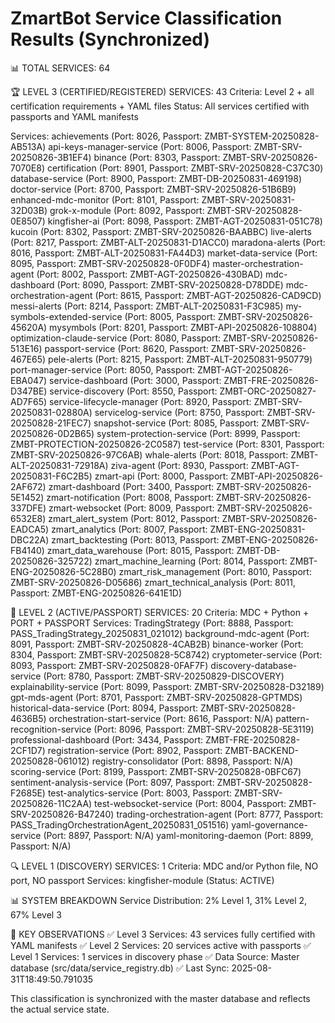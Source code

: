 
# ZmartBot Service Classification Results (Synchronized)
📊 TOTAL SERVICES: 64

🏆 LEVEL 3 (CERTIFIED/REGISTERED) SERVICES: 43
Criteria: Level 2 + all certification requirements + YAML files
Status: All services certified with passports and YAML manifests

Services:
achievements (Port: 8026, Passport: ZMBT-SYSTEM-20250828-AB513A)
api-keys-manager-service (Port: 8006, Passport: ZMBT-SRV-20250826-3B1EF4)
binance (Port: 8303, Passport: ZMBT-SRV-20250826-7070E8)
certification (Port: 8901, Passport: ZMBT-SRV-20250828-C37C30)
database-service (Port: 8900, Passport: ZMBT-DB-20250831-469198)
doctor-service (Port: 8700, Passport: ZMBT-SRV-20250826-51B6B9)
enhanced-mdc-monitor (Port: 8101, Passport: ZMBT-SRV-20250831-32D03B)
grok-x-module (Port: 8092, Passport: ZMBT-SRV-20250828-0E8507)
kingfisher-ai (Port: 8098, Passport: ZMBT-AGT-20250831-051C78)
kucoin (Port: 8302, Passport: ZMBT-SRV-20250826-BAABBC)
live-alerts (Port: 8217, Passport: ZMBT-ALT-20250831-D1ACC0)
maradona-alerts (Port: 8016, Passport: ZMBT-ALT-20250831-FA44D3)
market-data-service (Port: 8095, Passport: ZMBT-SRV-20250828-0F0DF4)
master-orchestration-agent (Port: 8002, Passport: ZMBT-AGT-20250826-430BAD)
mdc-dashboard (Port: 8090, Passport: ZMBT-SRV-20250828-D78DDE)
mdc-orchestration-agent (Port: 8615, Passport: ZMBT-AGT-20250826-CAD9CD)
messi-alerts (Port: 8214, Passport: ZMBT-ALT-20250831-F3C985)
my-symbols-extended-service (Port: 8005, Passport: ZMBT-SRV-20250826-45620A)
mysymbols (Port: 8201, Passport: ZMBT-API-20250826-108804)
optimization-claude-service (Port: 8080, Passport: ZMBT-SRV-20250826-513E16)
passport-service (Port: 8620, Passport: ZMBT-SRV-20250826-467E65)
pele-alerts (Port: 8215, Passport: ZMBT-ALT-20250831-950779)
port-manager-service (Port: 8050, Passport: ZMBT-AGT-20250826-EBA047)
service-dashboard (Port: 3000, Passport: ZMBT-FRE-20250826-D347BE)
service-discovery (Port: 8550, Passport: ZMBT-ORC-20250827-AD7F65)
service-lifecycle-manager (Port: 8920, Passport: ZMBT-SRV-20250831-02880A)
servicelog-service (Port: 8750, Passport: ZMBT-SRV-20250828-21FEC7)
snapshot-service (Port: 8085, Passport: ZMBT-SRV-20250826-0D2B65)
system-protection-service (Port: 8999, Passport: ZMBT-PROTECTION-20250826-2C0587)
test-service (Port: 8301, Passport: ZMBT-SRV-20250826-97C6AB)
whale-alerts (Port: 8018, Passport: ZMBT-ALT-20250831-72918A)
ziva-agent (Port: 8930, Passport: ZMBT-AGT-20250831-F6C2B5)
zmart-api (Port: 8000, Passport: ZMBT-API-20250826-2AF672)
zmart-dashboard (Port: 3400, Passport: ZMBT-SRV-20250826-5E1452)
zmart-notification (Port: 8008, Passport: ZMBT-SRV-20250826-337DFE)
zmart-websocket (Port: 8009, Passport: ZMBT-SRV-20250826-6532E8)
zmart_alert_system (Port: 8012, Passport: ZMBT-SRV-20250826-EADCA5)
zmart_analytics (Port: 8007, Passport: ZMBT-ENG-20250831-DBC22A)
zmart_backtesting (Port: 8013, Passport: ZMBT-ENG-20250826-FB4140)
zmart_data_warehouse (Port: 8015, Passport: ZMBT-DB-20250826-325722)
zmart_machine_learning (Port: 8014, Passport: ZMBT-ENG-20250826-5C28B0)
zmart_risk_management (Port: 8010, Passport: ZMBT-SRV-20250826-D05686)
zmart_technical_analysis (Port: 8011, Passport: ZMBT-ENG-20250826-641E1D)

🎫 LEVEL 2 (ACTIVE/PASSPORT) SERVICES: 20
Criteria: MDC + Python + PORT + PASSPORT
Services:
TradingStrategy (Port: 8888, Passport: PASS_TradingStrategy_20250831_021012)
background-mdc-agent (Port: 8091, Passport: ZMBT-SRV-20250828-4CAB2B)
binance-worker (Port: 8304, Passport: ZMBT-SRV-20250828-5C8742)
cryptometer-service (Port: 8093, Passport: ZMBT-SRV-20250828-0FAF7F)
discovery-database-service (Port: 8780, Passport: ZMBT-SRV-20250829-DISCOVERY)
explainability-service (Port: 8099, Passport: ZMBT-SRV-20250828-D32189)
gpt-mds-agent (Port: 8701, Passport: ZMBT-SRV-20250828-GPTMDS)
historical-data-service (Port: 8094, Passport: ZMBT-SRV-20250828-4636B5)
orchestration-start-service (Port: 8616, Passport: N/A)
pattern-recognition-service (Port: 8096, Passport: ZMBT-SRV-20250828-5E3119)
professional-dashboard (Port: 3434, Passport: ZMBT-FRE-20250828-2CF1D7)
registration-service (Port: 8902, Passport: ZMBT-BACKEND-20250828-061012)
registry-consolidator (Port: 8898, Passport: N/A)
scoring-service (Port: 8199, Passport: ZMBT-SRV-20250828-0BFC67)
sentiment-analysis-service (Port: 8097, Passport: ZMBT-SRV-20250828-F2685E)
test-analytics-service (Port: 8003, Passport: ZMBT-SRV-20250826-11C2AA)
test-websocket-service (Port: 8004, Passport: ZMBT-SRV-20250826-B47240)
trading-orchestration-agent (Port: 8777, Passport: PASS_TradingOrchestrationAgent_20250831_051516)
yaml-governance-service (Port: 8897, Passport: N/A)
yaml-monitoring-daemon (Port: 8899, Passport: N/A)

🔍 LEVEL 1 (DISCOVERY) SERVICES: 1
Criteria: MDC and/or Python file, NO port, NO passport
Services:
kingfisher-module (Status: ACTIVE)

📊 SYSTEM BREAKDOWN
Service Distribution: 2% Level 1, 31% Level 2, 67% Level 3

🎯 KEY OBSERVATIONS
✅ Level 3 Services: 43 services fully certified with YAML manifests
✅ Level 2 Services: 20 services active with passports
✅ Level 1 Services: 1 services in discovery phase
✅ Data Source: Master database (src/data/service_registry.db)
✅ Last Sync: 2025-08-31T18:49:50.791035

This classification is synchronized with the master database and reflects the actual service state.
